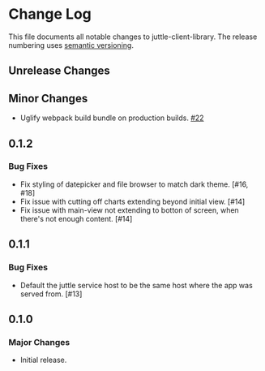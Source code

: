 # Change Log
This file documents all notable changes to juttle-client-library. The release numbering uses [semantic versioning](http://semver.org).

## Unrelease Changes

## Minor Changes

- Uglify webpack build bundle on production builds. [#22](https://github.com/juttle/juttle-viewer/pull/22) 

## 0.1.2

### Bug Fixes

- Fix styling of datepicker and file browser to match dark theme. [#16, #18]
- Fix issue with cutting off charts extending beyond initial view. [#14]
- Fix issue with main-view not extending to botton of screen, when there's not enough content. [#14]

## 0.1.1

### Bug Fixes

- Default the juttle service host to be the same host where the app was served from. [#13]

## 0.1.0

### Major Changes

- Initial release.
